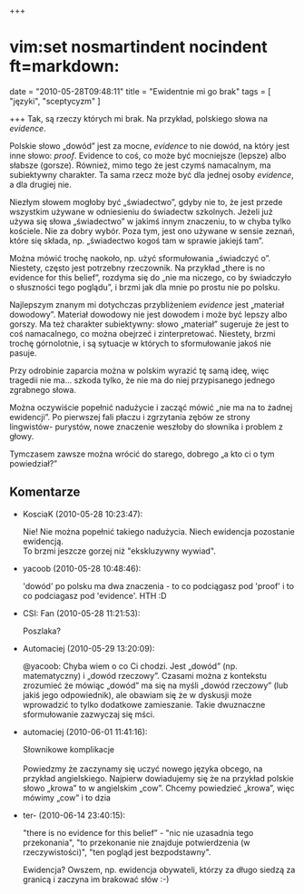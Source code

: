 +++
# vim:set nosmartindent nocindent ft=markdown:
date = "2010-05-28T09:48:11"
title = "Ewidentnie mi go brak"
tags = [ "języki", "sceptycyzm" ]

+++
Tak, są rzeczy których mi brak. Na przykład, polskiego słowa na _evidence_.

Polskie słowo „dowód” jest za mocne, _evidence_ to nie dowód, na który jest
inne słowo: _proof_. Evidence to coś, co może być mocniejsze (lepsze) albo
słabsze (gorsze). Również, mimo tego że jest czymś namacalnym, ma subiektywny
charakter. Ta sama rzecz może być dla jednej osoby _evidence_, a dla drugiej
nie.

<!--more-->

Niezłym słowem mogłoby być „świadectwo”, gdyby nie to, że jest przede
wszystkim używane w odniesieniu do świadectw szkolnych. Jeżeli już używa się
słowa „świadectwo” w jakimś innym znaczeniu, to w chyba tylko kościele. Nie za
dobry wybór. Poza tym, jest ono używane w sensie zeznań, które się składa, np.
„świadectwo kogoś tam w sprawie jakiejś tam”.

Można mówić trochę naokoło, np. użyć sformułowania „świadczyć o”. Niestety,
często jest potrzebny rzeczownik. Na przykład „there is no evidence for this
belief”, rozdyma się do „nie ma niczego, co by świadczyło o słuszności tego
poglądu”, i brzmi jak dla mnie po prostu nie po polsku.

Najlepszym znanym mi dotychczas przybliżeniem _evidence_ jest „materiał
dowodowy”. Materiał dowodowy nie jest dowodem i może być lepszy albo gorszy.
Ma też charakter subiektywny: słowo „materiał” sugeruje że jest to coś
namacalnego, co można obejrzeć i zinterpretować. Niestety, brzmi trochę
górnolotnie, i są sytuacje w których to sformułowanie jakoś nie pasuje.

Przy odrobinie zaparcia można w polskim wyrazić tę samą ideę, więc tragedii
nie ma... szkoda tylko, że nie ma do niej przypisanego jednego zgrabnego
słowa.

Można oczywiście popełnić nadużycie i zacząć mówić „nie ma na to żadnej
ewidencji”. Po pierwszej fali płaczu i zgrzytania zębów ze strony lingwistów-
purystów, nowe znaczenie weszłoby do słownika i problem z głowy.

Tymczasem zawsze można wrócić do starego, dobrego „a kto ci o tym powiedział?”

## Komentarze

* KosciaK (2010-05-28 10:23:47): <p>Nie! Nie można popełnić takiego nadużycia.
  Niech ewidencja pozostanie ewidencją. <br /> To brzmi jeszcze gorzej niż
  "ekskluzywny wywiad".</p>
* yacoob (2010-05-28 10:48:46): <p>'dowód' po polsku ma dwa znaczenia - to co
  podciągasz pod 'proof' i to co podciagasz pod 'evidence'. HTH :D</p>
* CSI: Fan (2010-05-28 11:21:53): <p>Poszlaka?</p>
* Automaciej (2010-05-29 13:20:09): <p>@yacoob: Chyba wiem o co Ci chodzi.  Jest
  „dowód” (np. matematyczny) i „dowód rzeczowy”.  Czasami można z kontekstu
  zrozumieć że mówiąc „dowód” ma się na myśli „dowód rzeczowy” (lub jakiś jego
  odpowiednik), ale obawiam się że w dyskusji może wprowadzić to tylko dodatkowe
  zamieszanie.  Takie dwuznaczne sformułowanie zazwyczaj się mści.</p>
* automaciej (2010-06-01 11:41:16): <p>Słownikowe komplikacje<br /><br
  />Powiedzmy że zaczynamy się uczyć nowego języka obcego, na przykład
  angielskiego. Najpierw dowiadujemy się że na przykład polskie słowo „krowa” to
  w angielskim „cow”. Chcemy powiedzieć „krowa”, więc mówimy „cow” i to dzia
* ter- (2010-06-14 23:40:15): <p>"there is no evidence for this belief” - "nic
  nie uzasadnia tego przekonania", "to przekonanie nie znajduje potwierdzenia (w
  rzeczywistości)", "ten pogląd jest bezpodstawny".</p>  <p>Ewidencja? Owszem,
  np. ewidencja obywateli, którzy za długo siedzą za granicą i zaczyna im
  brakować słów :-)</p>
